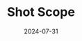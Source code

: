 ---  
layout: startup_page  
title: "Shot Scope"  
id: "shotscope.com"  
permalink: "/shotscopeshotscope.com07312024/"  
website: "https://www.shotscope.com/"  
funding_round: "Series B"  
funding_amount: "$8.5M"  
investors: "Guinness Ventures"  
about: "Shot Scope is a golf improvement startup offering GPS wearables and laser rangefinders that track over 100 statistics to help golfers analyze their game and improve their scores. Its products are used by hundreds of thousands of golfers worldwide, and its mobile app and web dashboard offer free features for users. The company aims to deliver game improvement technology to millions of golfers globally."  
markets: "Sports Technology, Golf, Wearables, Mobile Apps, Software"  
hq: "Edinburgh, Scotland, United Kingdom"  
founded_year: "2014"  
linkedin: "https://www.linkedin.com/company/shot-scope"  
twitter: "https://twitter.com/shotscope"  
instagram: ""  
facebook: "https://www.facebook.com/shotscope"  
crunchbase: "https://www.crunchbase.com/organization/shot-scope"  
pitchbook: "https://pitchbook.com/profiles/company/120649-60"  

date_display: "31-Jul-2024"  
date: "2024-07-31"

# SEO Optimization  
meta_title: "Shot Scope - Series B Funding ($8.5M)"  
meta_description: "Shot Scope, Shot Scope is a golf improvement startup offering GPS wearables and laser rangefinders that track over 100 statistics to help golfers analyze their ga..."  
meta_keywords: "Shot Scope, Sports Technology, Golf, Wearables, Mobile Apps, Software, Series B funding"  
canonical_url: "https://startup.projectstartups.com/shotscopeshotscope.com07312024/"  
---